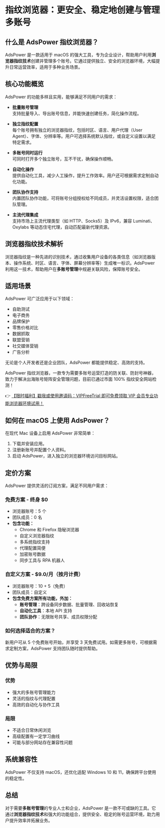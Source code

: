 # 指纹浏览器：更安全、稳定地创建与管理多账号

## 什么是 AdsPower 指纹浏览器？

AdsPower 是一款适用于 macOS 的强大工具，专为企业设计，帮助用户利用**浏览器指纹技术**创建并管理多个账号。它通过提供独立、安全的浏览器环境，大幅提升日常运营效率，适用于多种业务场景。

## 核心功能概览

AdsPower 的功能多样且实用，能够满足不同用户的需求：

- **批量账号管理**  
  支持批量导入、导出账号信息，并能快速创建任务，简化操作流程。

- **独立指纹配置**  
  每个账号拥有独立的浏览器指纹，包括时区、语言、用户代理（User Agent）、字体、分辨率等。用户可选择系统默认指纹，或自定义设置以满足特定需求。

- **多账号同时运行**  
  可同时打开多个独立账号，互不干扰，确保操作顺畅。

- **自动化操作**  
  提供自动化工具，减少人工操作，提升工作效率。用户还可根据需求定制自动化功能。

- **团队协作支持**  
  内置团队协作功能，可将账号分组授权给不同成员，并灵活设置权限，适合团队管理。

- **主流代理集成**  
  支持市场上主流代理类型（如 HTTP、Socks5）及 IPv6，兼容 Luminati、Oxylabs 等动态住宅代理，自动匹配最新代理资源。

## 浏览器指纹技术解析

浏览器指纹是一种先进的识别技术，通过收集用户设备的各类信息（如浏览器版本、操作系统、时区、语言、字体、屏幕分辨率等）生成唯一标识。AdsPower 利用这一技术，帮助用户在**多账号管理**中规避关联风险，保障账号安全。

## 适用场景

AdsPower 可广泛应用于以下领域：

- 自助测试
- 电子商务
- 品牌保护
- 零售价格对比
- 数据抓取
- 联盟营销
- 社交媒体营销
- 广告分析

无论是个人开发者还是企业团队，AdsPower 都能提供稳定、高效的支持。

AdsPower 指纹浏览器，一款专为需要多账号运营打造的防关联、防封号神器，致力于解决出海账号矩阵安全管理问题，目前已通过市面 100% 指纹安全网站检测！

👉 [【限时福利】戳我或使用邀请码：VIPFreeTrial 即可免费领取 VIP 会员专业功能浏览器环境试用！](https://bit.ly/adspower_free)

## 如何在 macOS 上使用 AdsPower？

在现代 Mac 设备上启用 AdsPower 非常简单：

1. 下载并安装应用。
2. 注册新账号并配置个人资料。
3. 启动 AdsPower，进入独立的浏览器环境访问目标网站。

## 定价方案

AdsPower 提供灵活的订阅方案，满足不同用户需求：

### 免费方案 - 终身 $0
- 浏览器账号：5 个
- 团队成员：0 名
- **包含功能：**
  - Chrome 和 Firefox 隐秘浏览器
  - 自定义浏览器指纹
  - 多系统指纹支持
  - 代理配置简便
  - 加密账号数据
  - 同步工具与 RPA 机器人

### 自定义方案 - $9.0/月（按月计费）
- 浏览器账号：10 + 5（免费）
- 团队成员：自定义
- **包含免费方案所有功能，外加：**
  - **账号管理**：跨设备同步数据、批量管理、回收站恢复
  - **自动化工具**：本地 API 支持
  - **团队协作**：无限账号共享、成员权限分配

### 如何选择适合的方案？
新用户可从 5 个免费账号开始，并享受 3 天免费试用。如需更多账号，可根据需求定制方案，AdsPower 支持团队随时提供帮助。

## 优势与局限

### 优势
- 强大的多账号管理能力
- 灵活的指纹与代理配置
- 高效的自动化与协作工具

### 局限
- 不适合日常休闲浏览
- 高级配置有一定学习曲线
- 可能与部分网站存在兼容性问题

## 系统兼容性

AdsPower 不仅支持 macOS，还优化适配 Windows 10 和 11，确保跨平台使用的稳定性。

## 总结

对于需要**多账号管理**的专业人士和企业，AdsPower 是一款不可或缺的工具。它通过**浏览器指纹技术**和强大的功能组合，提供安全、稳定的账号运营环境，助力用户提升效率并拓展业务。